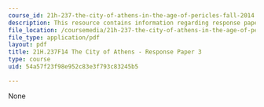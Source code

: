 ```yaml
---
course_id: 21h-237-the-city-of-athens-in-the-age-of-pericles-fall-2014
description: This resource contains information regarding response paper 3.
file_location: /coursemedia/21h-237-the-city-of-athens-in-the-age-of-pericles-fall-2014/54a57f23f98e952c83e3f793c83245b5_MIT21H_237F14_Response3.pdf
file_type: application/pdf
layout: pdf
title: 21H.237F14 The City of Athens - Response Paper 3
type: course
uid: 54a57f23f98e952c83e3f793c83245b5

---
```

None